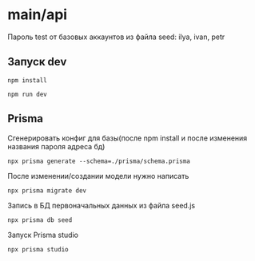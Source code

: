 # main/api

Пароль test от базовых аккаунтов из файла seed: ilya, ivan, petr

## Запуск dev

```shell
npm install
```

```shell
npm run dev
```


## Prisma

Сгенерировать конфиг для базы(после npm install и после изменения названия пароля адреса бд) 
```shell
npx prisma generate --schema=./prisma/schema.prisma
```

После изменении/создании модели нужно написать

```shell
npx prisma migrate dev
```

Запись в БД первоначальных данных из файла seed.js
```shell
npx prisma db seed
```
Запуск Prisma studio
```shell
npx prisma studio
```
